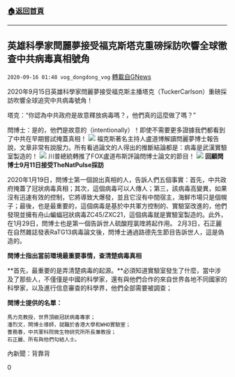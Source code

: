 ###  [:house:返回首頁](https://github.com/ourhimalayas/txt)
---

## 英雄科學家閆麗夢接受福克斯塔克重磅採訪吹響全球徹查中共病毒真相號角
`2020-09-16 01:48 vog_dongdong_vog` [轉載自GNews](https://gnews.org/zh-hant/359763/)

2020年9月15日英雄科學家閆麗夢接受福克斯主播塔克（TuckerCarlson）重磅採訪吹響全球追究中共病毒號角！

塔克：“你認為中共政府是故意釋放病毒嗎？，他們真的這麼做了嗎？”

閆博士：是的，他們是故意的（intentionally）！即使不需要更多證據我們都看到了中共在早期嘗試掩蓋真相！
![](https://s3.amazonaws.com/gnews-media-offload/wp-content/uploads/2020/09/16012045/1-1-6.jpg)
福克斯著名主持人盧道博解讀閆麗夢博士報告說，文章非常有說服力。所有看過論文的人得出的推斷結論都是：病毒是武漢實驗室製造的！
![](https://s3.amazonaws.com/gnews-media-offload/wp-content/uploads/2020/09/16011903/1-2-1.jpg)
川普總統轉推了FOX盧道布斯評論閆博士論文的節目！
![](https://s3.amazonaws.com/gnews-media-offload/wp-content/uploads/2020/09/16012149/1-5-2.jpg)
**回顧閆博士9月11日接受TheNatPulse採訪**

2020年1月19日，閆博士第一個說出真相的人，告訴人們五個事實：首先，中共政府掩蓋了冠狀病毒真相；其次，這個病毒可以人傳人；第三，該病毒高變異，如果沒有迅速有效的控制，它將導致大爆發，並且它沒有中間宿主，海鮮市場只是個幌子；最後，也是最重要的，這個病毒是基於中共軍方控制的、實驗室改進的，他們發現並擁有舟山蝙蝠冠狀病毒ZC45/ZXC21，這個病毒就是實驗室製造的。此外，在1月29日，閆博士也是第一個告訴世人硫酸羥氯喹將起作用。 2月3日，石正麗在自然雜誌發表RaTG13病毒論文後，閆博士通過路德先生節目告訴世人，這是偽造的。

**閆博士指出當前環境最重要事情，查清楚病毒真相**

**首先，最重要的是弄清楚病毒的起源。**必須知道實驗室發生了什麼，當中涉及了那些人，不僅僅是中國的科學家，還有與他們合作的來自世界各地不同國家的科學家，以及進行信息審查的科學界，他們全部需要被調查；

**閆博士提供的名單：**

```
馬力克教授，世界頂級冠狀病毒專家； 
潘烈文，閆博士導師，就職於香港大學和WHO實驗室； 
曹務春，中共軍科院微生物研究所所長兼教授； 
石正麗、所有與他們勾結人士。
```

內新聞：背靠背

0
